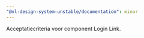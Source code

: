 ```yaml
---
"@nl-design-system-unstable/documentation": minor
---
```


Acceptatiecriteria voor component Login Link.
